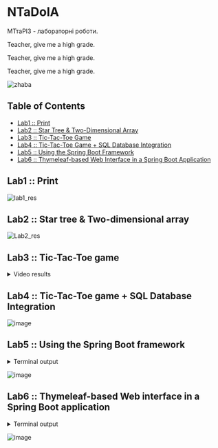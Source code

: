 # NTaDoIA
МТтаРІЗ - лабораторні роботи.

Teacher, give me a high grade.

Teacher, give me a high grade.

Teacher, give me a high grade.

![zhaba](https://github.com/user-attachments/assets/78ed42a1-d2c0-496a-99cd-1cceec6e7a99)
## Table of Contents
- [Lab1 :: Print](#lab1--print)
- [Lab2 :: Star Tree & Two-Dimensional Array](#lab2--star-tree--two-dimensional-array)
- [Lab3 :: Tic-Tac-Toe Game](#lab3--tic-tac-toe-game)
- [Lab4 :: Tic-Tac-Toe Game + SQL Database Integration](#lab4--tic-tac-toe-game--sql-database-integration)
- [Lab5 :: Using the Spring Boot Framework](#lab5--using-the-spring-boot-framework)
- [Lab6 :: Thymeleaf-based Web Interface in a Spring Boot Application](#lab6--thymeleaf-based-web-interface-in-a-spring-boot-application)

## Lab1 :: Print
![lab1_res](https://github.com/user-attachments/assets/d4b64c3c-5a25-4e41-a034-0fd6f1574b10)
## Lab2 :: Star tree & Two-dimensional array
![Lab2_res](https://github.com/user-attachments/assets/53c4d37a-6829-4519-85aa-9100c1163f3c)
## Lab3 :: Tic-Tac-Toe game
<details>
  <summary>Video results</summary>

https://github.com/user-attachments/assets/994e6909-d003-4eb5-8bf7-cb0fa9e0ed50

https://github.com/user-attachments/assets/584ec4ba-2fef-4d91-a691-6eac34a56a43
</details>

## Lab4 :: Tic-Tac-Toe game + SQL Database Integration 
![image](https://github.com/user-attachments/assets/f1aef59b-9320-45e6-88a3-310ba8681beb)
## Lab5 :: Using the Spring Boot framework
<details>
  <summary>Terminal output</summary>
  
![image](https://github.com/user-attachments/assets/f621de25-f023-46cf-9e08-34c1ccea37cd)
</details>

![image](https://github.com/user-attachments/assets/dcb42b97-4ecc-41df-8526-aa15eff26bd7)
## Lab6 :: Thymeleaf-based Web interface in a Spring Boot application
<details>
  <summary>Terminal output</summary>
  
![image](https://github.com/user-attachments/assets/2873d75a-d120-404c-aed3-ed3e5b11641b)
</details>

![image](https://github.com/user-attachments/assets/8dabb685-9492-4dc7-9598-9694c3cd4be9)

